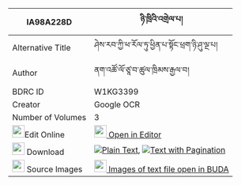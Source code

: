 |IA98A228D|ཉི་ཁྲིའི་འགྲེལ་པ། 
| --- | --- 
|Alternative Title |ཤེས་རབ་ཀྱི་ཕ་རོལ་ཏུ་ཕྱིན་པ་སྟོང་ཕྲག་ཉི་ཤུ་ལྔ་པ།
|Author| ནག་འཚོ་ལོ་ཙཱ་བ་ཚུལ་ཁྲིམས་རྒྱལ་བ།
|BDRC ID | W1KG3399
|Creator | Google OCR
|Number of Volumes| 3
|<img width="25" src="https://img.icons8.com/color/25/000000/edit-property.png">Edit Online| [<img width="25" src="https://avatars.githubusercontent.com/u/45091458?s=200&v=4"> Open in Editor](http://editor.openpecha.org/IA98A228D)
|<img width="25" src="https://img.icons8.com/fluent/48/000000/download-2.png"/>  Download | [![](https://img.icons8.com/color/20/000000/txt.png)Plain Text](https://github.com/Openpecha/IA98A228D/releases/download/v1/nyitri_i_drelpa_plain_IA98A228D.zip), [![](https://img.icons8.com/color/20/000000/txt.png)Text with Pagination](https://github.com/Openpecha/IA98A228D/releases/download/v1/nyitri_i_drelpa_pages_IA98A228D.zip)
|<img width="25" src="https://img.icons8.com/plasticine/100/000000/pictures-folder.png"/>  Source Images | [<img width="25" src="https://library.bdrc.io/icons/BUDA-small.svg"> Images of text file open in BUDA](https://library.bdrc.io/show/bdr:W1KG3399)